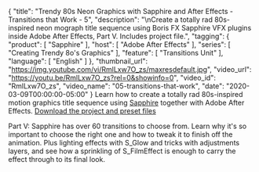 {
  "title": "Trendy 80s Neon Graphics with Sapphire and After Effects - Transitions that Work - 5",
  "description": "\nCreate a totally rad 80s-inspired neon mograph title sequence using Boris FX Sapphire VFX plugins inside Adobe After Effects, Part V. Includes project file.",
  "tagging": {
    "product": [
      "Sapphire"
    ],
    "host": [
      "Adobe After Effects"
    ],
    "series": [
      "Creating Trendy 8o's Graphics"
    ],
    "feature": [
      "Transitions Unit"
    ],
    "language": [
      "English"
    ]
  },
  "thumbnail_url": "https://img.youtube.com/vi/RmlLxw7O_zs/maxresdefault.jpg",
  "video_url": "https://youtu.be/RmlLxw7O_zs?rel=0&showinfo=0",
  "video_id": "RmlLxw7O_zs",
  "video_name": "05-transitions-that-work",
  "date": "2020-03-09T00:00:00-05:00"
}
Learn how to create a totally rad 80s-inspired motion graphics title sequence using [Sapphire](https://borisfx.com/products/sapphire/ "Boris FX Sapphire") together with Adobe After Effects. <a href="http://bit.ly/32KKZYO" target="_blank">Download the project and preset files </a>

Part V: Sapphire has over 60 transitions to choose from. Learn why it's so important to choose the right one and how to tweak it to finish off the animation. Plus lighting effects with S_Glow and tricks with adjustments layers, and see how a sprinkling of S_FilmEffect is enough to carry the effect through to its final look.

